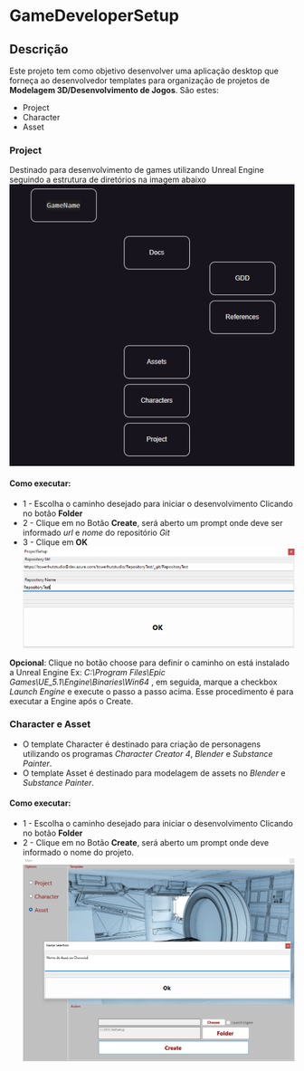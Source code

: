# GameDeveloperSetup

## Descrição 
Este projeto tem como objetivo desenvolver uma aplicação desktop que forneça ao desenvolvedor templates para organização de projetos de **Modelagem 3D/Desenvolvimento de Jogos**. São estes:
- Project
- Character
- Asset

### **Project**
Destinado para desenvolvimento de games utilizando Unreal Engine seguindo a estrutura de diretórios na imagem abaixo
![Screenshot](./Docs/Images/GameStructure.png)

#### Como executar:
- 1 - Escolha o caminho desejado para iniciar o desenvolvimento Clicando no botão **Folder**
- 2 - Clique em no Botão **Create**, será aberto um prompt onde deve ser informado _url_ e _nome_ do repositório _Git_
- 3 - Clique em **OK**
![Screenshot](./Docs/Images/PromptRepository.png)

**Opcional**: Clique no botão choose para definir o caminho on está instalado a Unreal Engine Ex: _C:\Program Files\Epic Games\UE_5.1\Engine\Binaries\Win64_ , em seguida, marque a checkbox _Launch Engine_ e execute o passo a passo acima. Esse procedimento é para executar a Engine após o Create.


### **Character e Asset**
- O template Character é destinado para criação de personagens utilizando os programas _Character Creator 4_, _Blender_ e _Substance Painter_.
- O template Asset é destinado para modelagem de assets no _Blender_ e _Substance Painter_.

#### Como executar:
- 1 - Escolha o caminho desejado para iniciar o desenvolvimento Clicando no botão **Folder**
- 2 - Clique em no Botão **Create**, será aberto um prompt onde deve informado o nome do projeto. 
![Screenshot](./Docs/Images/PromptName.png)